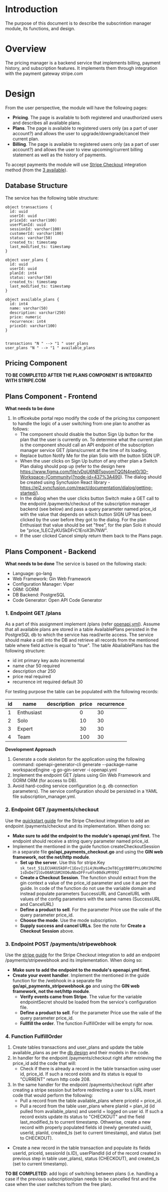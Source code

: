 # Introduction 
The purpose of this document is to describe the subscrintion manager module, its functions, and design.

# Overview
The pricing manager is a backend service that implements billing, payment history, and subscription features. It implements them through integration with the payment gateway stripe.com

# Design
From the user perspective, the module will have the following pages:
- **Pricing**. The page is available to both registered and unauthorized users and describes all available plans.
- **Plans**. The page is available to registered users only (as a part of user account?) and allows the user to upgrade/downgrade/cancel their current plan.
- **Billing**. The page is available to registered users only (as a part of user account?) and allows the user to view upcoming/current billing statement as well as the history of payments.

To accept payments the module will use [Stripe Checkout](https://stripe.com/docs/payments/checkout) integration method (from the [3 available](https://stripe.com/docs/payments/online-payments)).

## Database Structure
The service has the following table structure:
```plantuml
object transactions {
  id: uuid
  userId: uuid
  priceId: varchar(100)
  userPlanId: uuid
  sessionId: varchar(100)
  customerId: varchar(100)
  status: varchar(50)
  created_ts: timestamp
  last_modified_ts: timestamp
}

object user_plans {
  id: uuid
  userId: uuid
  planId: int4
  status: varchar(50)
  created_ts: timestamp
  last_modified_ts: timestamp
}

object available_plans {
  id: int4
  name: varchar(50)
  description: varchar(250)
  price: numeric
  recurrence: int4
  priceId: varchar(100)  
}


transactions "N " --> "1 " user_plans
user_plans "N " --> "1 " available_plans
```

## Pricing Component

**TO BE COMPLETED AFTER THE PLANS COMPONENT IS INTEGRATED WITH STRIPE.COM**

## Plans Component - Frontend
**What needs to be done**
1. In officekube portal repo modify the code of the pricing.tsx component to handle the logic of a user switching from one plan to another as follows:
   - The component should disable the button Sign Up button for the plan that the user is currently on. To determine what the current plan is the component should call an API endpoint of the subscription manager service GET /plans/current at the time of its loading.
   - Replace button Notify Me for the plan Solo with the button SIGN UP.
   - When the user clicks on Sign Up button of any other plan a Switch Plan dialog should pop up (refer to the design here https://www.figma.com/file/vDqU6NBTspvomTQGN4nel0/3D-Workspace-(Community)?node-id=437%3A490). The dialog should be created using Syncfusion React library - https://ej2.syncfusion.com/react/documentation/dialog/getting-started/).
   - In the dialog when the user clicks button Switch make a GET call to the endpoint /payments/checkout of the subscription manager backend (see below) and pass a query parameter named price_id with the value that depends on which button SIGN UP has been clicked by the user before they got to the dialog. For the plan Enthusiast that value should be set "free", for the plan Solo it should be "price_1LECZyKUSkDFrC1EroX3h7NW".
   - If the user clicked Cancel simply return them back to the Plans page.

## Plans Component - Backend
**What needs to be done**
The service is based on the following stack:
- Language: go-lang
- Web Framework: Gin Web Framework
- Configuration Manager: Viper
- ORM: GORM
- DB Backend: PostgreSQL
- Code Generator: Open API Code Generator

### 1. **Endpoint GET /plans**
As a part of this assignment implement /plans  (refer [openapi.yml](https://gitlab.dev.workspacenow.cloud/platform/subscription-manager/-/blob/main/api/openapi.yml)). Assume that all available plans are stored in a table AvailablePlans persisted in the PostgreSQL db to which the service has read/write access.
The service should make a call into the DB and retrieve all records from the mentioned table where field active is equal to "true". The table AbailablePlans has the following structure:

- id int primary key auto incremental
- name char 50 required
- description char 250
- price real required
- recurrence int required default 30

For testing purpose the table can be populated with the following records:

|id|name|description|price|recurrence|
|-|-|-|-|-|
|1|Enthusiast||0|30|
|2|Solo||10|30|
|3|Expert||30|30|
|4|Team||100|30|

**Development Approach**
1. Generate a code skeleton for the application using the following command:
openapi-generator-cli generate --package-name workspaceEngine -g go-gin-server -i openapi.yml 
1. Implement the endpoint GET /plans using Gin Web Framework and GORM ORM (for access to DB).
1. Avoid hard-coding service configuration (e.g. db connection parameters). The service configuration should be persisted in a YAML file subscription_manager.yml.


### 2. **Endpoint GET /payments/checkout**
Use the [quickstart guide](https://stripe.com/docs/checkout/quickstart) for the Stripe Checkout integration to add an endpoint /payments/checkout and its implementation.
When doing so:
  - **Make sure to add the endpoint to the module's openapi.yml first.** The endpoint should receive a string query parameter named price_id.
  - Implement the mentioned in the guide function createCheckoutSession in a separate file **go/api_payments_checkout.go** and using the **GIN web framework, not the net/http module**. 
    - **Set up the server**. Use this for stripe.Key
    `sk_test_51LECU4KUSkDFrC1EovIjSi4jNsHRwz3eT8CggtBRBfPtLORVIMd7Md1sDxDe71lGvO0AR1bMJXO6uNbxDFFru4Yx00dkzMY092`
    - **Create a Checkout Session**. The function should extract from the gin context a value of the price_id parameter and use it as per the guide. In code of the function do not use the variable domain and instead populate parameters SuccessURL and CancelURL with values of the config parameters with the same names (SuccessURL and CancelURL)
    - **Define a product to sell**. For the parameter Price use the valie of the query parameter price_id.
    - **Choose the mode**. Use the mode subscription.
    - **Supply success and cancel URLs**. See the note for **Create a Checkout Session** above.


### 3. **Endpoint POST /payments/stripewebhook**
Use the [stripe guide](https://stripe.com/docs/payments/checkout/fulfill-orders) for the Stripe Checkout integration to add an endpoint /payments/stripewebhook and its implementation.
When doing so:
  - **Make sure to add the endpoint to the module's openapi.yml first.** 
  - **Create your event handler**. Implement the mentioned in the guide function for the /webhook in a separate file **go/api_payments_stripewebhook.go** and using the **GIN web framework, not the net/http module**. 
    - **Verify events came from Stripe**. The value for the variable endpointSecret should be loaded from the service's configuration file.
    - **Define a product to sell**. For the parameter Price use the valie of the query parameter price_id.
    - **Fullfill the order**. The function FulfillOrder will be empty for now.


### 4. **Function FulfillOrder**
1. Create tables transactions and user_plans and update the table available_plans as per the [db design](https://gitlab.dev.workspacenow.cloud/platform/subscription-manager/-/edit/main/README.md#database-structure) and their models in the code.
2. In handler for the endpoint /payments/checkout right after retrieving the price_id add the code that will:
   - Check if there is already a record in the table transaction using user id, price_id. If such a record exists and its status is equal to "CURRENT" return http code 208.
3. In the same handler for the endpoint /payments/checkout right after creating a stripe session but before redirecting a user to s.URL insert code that would perform the following:
   - Pull a record from the table available_plans where priceId = price_id.
   - Pull a record from the table user_plans where planId = plan_id (id pulled from available_plans) and userId = logged on user id. If such a record exists update its status to "CHECKOUT" and the field last_modified_ts to current timestamp. Othwerise, create a new record with properly populated fields id (newly generated uuid), userId, planId, created_ts (set to current timestamp), and status (set to CHECKOUT).
  - Create a new record in the table transaction and populate its fields userId, priceId, sessionId (s.ID), userPlandId (id of the record created in previous step in table user_plans), status (CHECKOUT), and created_ts (set to current timestamp).

**TO BE COMPLETED**: add logic of switching between plans (i.e. handling a case if the previous subscription/plan needs to be cancelled first and the case when the user switches to/from the free plan).
